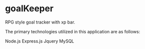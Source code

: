 # goalKeeper
RPG style goal tracker with xp bar. 

The primary technologies utilized in this application are as follows:

Node.js
Express.js
Jquery
MySQL
